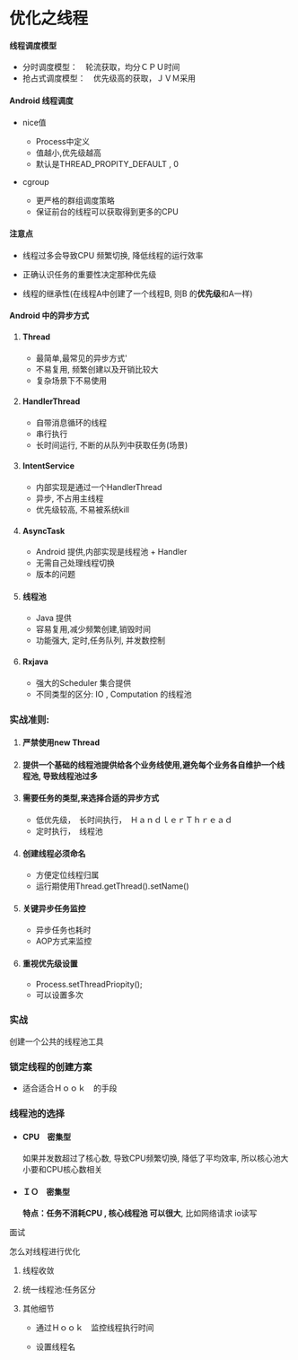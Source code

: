 # 优化之线程

#### 线程调度模型

* 分时调度模型：　轮流获取，均分ＣＰＵ时间
* 抢占式调度模型：　优先级高的获取，ＪＶＭ采用

#### Android 线程调度

* nice值

    * Process中定义
    * 值越小,优先级越高
    * 默认是THREAD_PROPITY_DEFAULT , 0

* cgroup

    * 更严格的群组调度策略
    * 保证前台的线程可以获取得到更多的CPU

    


#### 注意点

* 线程过多会导致CPU 频繁切换, 降低线程的运行效率

* 正确认识任务的重要性决定那种优先级

* 线程的继承性(在线程A中创建了一个线程B, 则B 的**优先级**和A一样)

    

####  **Android 中的异步方式**

1. #### **Thread**

    * 最简单,最常见的异步方式' 
    * 不易复用, 频繁创建以及开销比较大
    * 复杂场景下不易使用

2. #### **HandlerThread**

    * 自带消息循环的线程
    * 串行执行
    * 长时间运行, 不断的从队列中获取任务(场景)

    

3. #### **IntentService**

    * 内部实现是通过一个HandlerThread
    * 异步, 不占用主线程
    * 优先级较高, 不易被系统kill

    

4. #### **AsyncTask**

    * Android 提供,内部实现是线程池 +  Handler
    * 无需自己处理线程切换
    * 版本的问题

    

5. #### **线程池**

    * Java 提供
    * 容易复用,减少频繁创建,销毁时间
    * 功能强大, 定时,任务队列, 并发数控制

    

6. ####  **Rxjava**

    * 强大的Scheduler 集合提供
    * 不同类型的区分: IO , Computation 的线程池

    

### 实战准则:

1. #### 严禁使用new **Thread**

2. #### 提供一个基础的线程池提供给各个业务线使用,避免每个业务各自维护一个线程池, 导致线程池过多

3. #### 需要任务的类型,来选择合适的异步方式

    * 低优先级，　长时间执行，　ＨａｎｄｌｅｒＴｈｒｅａｄ
    * 定时执行，　线程池

4. #### 创建线程必须命名

    * 方便定位线程归属
    * 运行期使用Thread.getThread().setName()

5. #### **关键异步任务监控**

    * 异步任务也耗时
    * AOP方式来监控

6. #### **重视优先级设置**

    * Process.setThreadPriopity();
    * 可以设置多次

### **实战**

创建一个公共的线程池工具





### **锁定线程的创建方案**

* 适合适合Ｈｏｏｋ　的手段





### 线程池的选择

* #### CPU　密集型

    如果并发数超过了核心数, 导致CPU频繁切换, 降低了平均效率, 所以核心池大小要和CPU核心数相关

* #### ＩＯ　密集型

    **特点：任务不消耗CPU , 核心线程池 可以很大**, 比如网络请求 io读写



面试

怎么对线程进行优化

1. 线程收敛

2. 统一线程池:任务区分

3. 其他细节

    * 通过Ｈｏｏｋ　监控线程执行时间

    * 设置线程名

　






















































